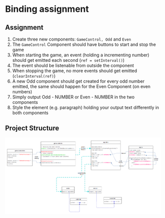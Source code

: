 # Binding assignment

## Assignment

1. Create three new components: ```GameControl, Odd``` and ```Even```
2. The ```GameControl``` Component should have buttons to start and stop the game
3. When starting the game, an event (holding a incrementing number) should get emitted each second (```ref = setInterval()```)
4. The event should be listenable from outside the component
5. When stopping the game, no more events should get emitted (```clearInterval(ref)```)
6. A new Odd component should get created for every odd number emitted, the same should happen for the Even Component (on even numbers)
7. Simply output Odd - NUMBER or Even - NUMBER in the two components
8. Style the element (e.g. paragraph) holding your output text differently in both components

## Project Structure

![projectStructure](assets/project_structure.PNG)